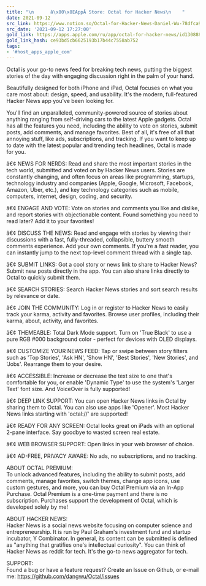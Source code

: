 ```yaml
---
title: "\n      â\x80\x8EAppÂ Store: Octal for Hacker News\n    "
date: 2021-09-12
src_link: https://www.notion.so/Octal-for-Hacker-News-Daniel-Wu-78dfca99e17040a29a6434b3ded117ce
src_date: '2021-09-12 17:27:00'
gold_link: https://apps.apple.com/ru/app/octal-for-hacker-news/id1308885491
gold_link_hash: ce93bd5cb6625193b17b44c7558ab752
tags:
- '#host_apps_apple_com'
---
```


Octal is your go-to news feed for breaking tech news, putting the biggest stories of the day with engaging discussion right in the palm of your hand.  
  
Beautifully designed for both iPhone and iPad, Octal focuses on what you care most about: design, speed, and usability. It's the modern, full-featured Hacker News app you've been looking for.  
  
You'll find an unparalleled, community-powered source of stories about anything ranging from self-driving cars to the latest Apple gadgets. Octal has all the features you need, including the ability to vote on stories, submit posts, add comments, and manage favorites. Best of all, it's free of all that annoying stuff, like ads, subscriptions, and tracking. If you want to keep up to date with the latest popular and trending tech headlines, Octal is made for you.  
  
â€¢ NEWS FOR NERDS: Read and share the most important stories in the tech world, submitted and voted on by Hacker News users. Stories are constantly changing, and often focus on areas like programming, startups, technology industry and companies (Apple, Google, Microsoft, Facebook, Amazon, Uber, etc.), and key technology categories such as mobile, computers, internet, design, coding, and security.  
  
â€¢ ENGAGE AND VOTE: Vote on stories and comments you like and dislike, and report stories with objectionable content. Found something you need to read later? Add it to your favorites!  
  
â€¢ DISCUSS THE NEWS: Read and engage with stories by viewing their discussions with a fast, fully-threaded, collapsible, buttery smooth comments experience. Add your own comments. If you're a fast reader, you can instantly jump to the next top-level comment thread with a single tap.  
  
â€¢ SUBMIT LINKS: Got a cool story or news link to share to Hacker News? Submit new posts directly in the app. You can also share links directly to Octal to quickly submit them.  
  
â€¢ SEARCH STORIES: Search Hacker News stories and sort search results by relevance or date.  
  
â€¢ JOIN THE COMMUNITY: Log in or register to Hacker News to easily track your karma, activity and favorites. Browse user profiles, including their karma, about, activity, and favorites.  
  
â€¢ THEMEABLE: Total Dark Mode support. Turn on 'True Black' to use a pure RGB #000 background color - perfect for devices with OLED displays.  
  
â€¢ CUSTOMIZE YOUR NEWS FEED: Tap or swipe between story filters such as 'Top Stories', 'Ask HN', 'Show HN', 'Best Stories', 'New Stories', and 'Jobs'. Rearrange them to your desire.  
  
â€¢ ACCESSIBLE: Increase or decrease the text size to one that's comfortable for you, or enable 'Dynamic Type' to use the system's 'Larger Text' font size. And VoiceOver is fully supported!  
  
â€¢ DEEP LINK SUPPORT: You can open Hacker News links in Octal by sharing them to Octal. You can also use apps like 'Opener'. Most Hacker News links starting with 'octal://' are supported!  
  
â€¢ READY FOR ANY SCREEN: Octal looks great on iPads with an optional 2-pane interface. Say goodbye to wasted screen real estate.  
  
â€¢ WEB BROWSER SUPPORT: Open links in your web browser of choice.  
  
â€¢ AD-FREE, PRIVACY AWARE: No ads, no subscriptions, and no tracking.  
  
ABOUT OCTAL PREMIUM:  
To unlock advanced features, including the ability to submit posts, add comments, manage favorites, switch themes, change app icons, use custom gestures, and more, you can buy Octal Premium via an In-App Purchase. Octal Premium is a one-time payment and there is no subscription. Purchases support the development of Octal, which is developed solely by me!  
  
ABOUT HACKER NEWS:  
Hacker News is a social news website focusing on computer science and entrepreneurship. It is run by Paul Graham's investment fund and startup incubator, Y Combinator. In general, its content can be submitted is defined as "anything that gratifies one's intellectual curiosity". You can think of Hacker News as reddit for tech. It's the go-to news aggregator for tech.  
  
SUPPORT:  
Found a bug or have a feature request? Create an Issue on Github, or e-mail me: https://github.com/dangwu/Octal/issues